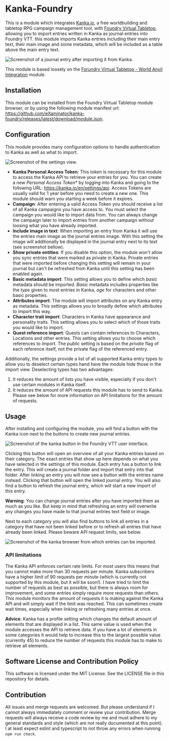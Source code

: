 # Kanka-Foundry
This is a module which integrates [Kanka.io](https://kanka.io), a free worldbuilding and tabletop RPG campaign
management tool, with [Foundry Virtual Tabletop](http://foundryvtt.com), allowing you to import entries written
in Kanka as journal entries into Foundry VTT. this module imports Kanka entries including their main entry text,
their main image and some metadata, which will be included as a table above the main entry text.

<img src="./docs/assets/location.png" alt="Screenshot of a journal entry after importing it from Kanka." />

This module is based loosely on the
[Forundry Virtual Tabletop - World Anvil Integration](https://gitlab.com/foundrynet/world-anvil) module.

## Installation
This module can be installed from the Foundry Virtual Tabletop module browser, or by using the following module
manifest url: https://github.com/eXaminator/kanka-foundry/releases/latest/download/module.json.

## Configuration
This module provides many configuration options to handle authentication to Kanka as well as what to import.

<img src="./docs/assets/settings.png" alt="Screenshot of the settings view." />

- **Kanka Personal Access Token**: This token is necessary for this module to access the Kanka API to retrieve your
entries for you. You can create a new *Personal Access Token** by logging into Kanka and going to the following URL:
https://kanka.io/en/settings/api. Access Tokens are usually valid for 1 year before you need to create a new one.
This module should warn you starting a week before it expires.
- **Campaign**: After entering a valid Access Token you should receive a list of all Kanka campaigns you have access
to. You must select the campaign you would like to import data from. You can always change the campaign later to import
entries from another campaign without loosing what you have already imported.
- **Include image in text**: When importing an entry from Kanka it will use the entries main image as the journal
entries image. With this setting the image will additionally be displayed in the journal entry next to its text
(see screenshot bellow).
- **Show private entities**: If you disable this option, the module won't allow you sync entries that were marked as
private in Kanka. Private entries that were imported before changing this setting will remain in your journal but can't
be refreshed from Kanka until this setting has been enabled again.
- **Basic metadata import**: This setting allows you to define which *basic* metadata should be imported. *Basic*
metadata includes properties like the *type* given to most entries in Kanka, *age* for characters and other basic
properties.
- **Attributes import**: The module will import attributes on any Kanka entry as metadata. This settings allows you to
broadly define which attributes to import this way.
- **Character trait import**: Characters in Kanka have appearance and personality traits. This setting allows you to
select which of those traits you would like to import.
- **Quest reference import**: Quests can contain references to Characters, Locations and other entries. This setting
allows you to choose which references to import. The *public* setting is based on the *private* flag of each
reference itself, not the private flag of the referenced entry.

Additionally, the settings provide a list of all supported Kanka entry types to allow you to deselect certain types
hand have the module hide those in the import view. Deselecting types has two advantages:
1. It reduces the amount of lists you have visible, especially if you don't use certain modules in Kanka itself.
2. It reduces the amount of API requests this module has to send to Kanka. Please see below for more information on
API limitations for the amount of requests.

## Usage
After installing and configuring the module, you will find a button with the Kanka icon next to the buttons to create
new journal entries.

<img src="./docs/assets/kanka-button.png" alt="Screenshot of the kanka button in the Foundry VTT user interface." />

Clicking this button will open an overview of all your Kanka entries based on their category. The exact entries that
show up here depends on what you have selected in the settings of this module. Each entry has a button to link the
entry. This will create a journal folder and import that entry into that folder. After linking an entry you will now
see a button with the entries name instead. Clicking that button will open the linked journal entry. You will also
find a button to refresh the journal entry, which will start a new import of this entry.

**Warning**: You can change journal entries after you have imported them as much as you like. But keep in mind
that refreshing an entry will overwrite any changes you have made to that journal entries text field or image.

Next to each category you will also find buttons to link all entries in a category that have not been linked before
or to refresh all entries that have already been linked. Please beware API request limits, see below.

<img src="./docs/assets/browser.png" alt="Screenshot of the kanka browser from which entries can be imported." />

### API limitations
The Kanka API enforces certain rate limits. For most users this means that you cannot make more than 30 requests per
minute. Kanka subscribers have a higher limit of 90 requests per minute (which is currently not supported by this
module, but it will be soon!). I have tried to limit the number of requests as best as possible, but there is always
room for improvement, and some entries simply require more requests than others. This module monitors the amount of
requests it is making against the Kanka API and will simply wait if the limit was reached. This can sometimes create
wait times, especially when linking or refreshing many entries at once.

**Advice**: Kanka has a profile setting which changes the default amount of elements that are displayed in a list. This
same value is used when the module accesses the API to retrieve data. If you have a lot of elements in some categories
it would help to increase this to the largest possible value (currently 45) to reduce the number of requests this
module has to make to retrieve all elements.

## Software License and Contribution Policy
This software is licensed under the MIT License. See the LICENSE file in this repository for details.

## Contribution
All issues and merge requests are welcomed. But please understand if I cannot always immediately comment or review
your contribution. Merge requests will always receive a code review by me and must adhere to my general standards and
style (which are not really documented at this point). I at least expect eslint and typescript to not throw any errors
when running `npm run check`.
